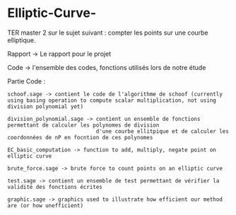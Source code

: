 # Elliptic-Curve-

TER master 2 sur le sujet suivant : compter les points sur une courbe elliptique.

Rapport -> Le rapport pour le projet 

Code -> l'ensemble des codes, fonctions utilisés lors de notre étude

Partie Code : 

    schoof.sage -> contient le code de l'algorithme de schoof (currently using basing operation to compute scalar multiplication, not using division polynomial yet)
    
    division_polynomial.sage -> contient un ensemble de fonctions permettant de calculer les polynomes de division
                                d'une courbe ellitpique et de calculer les coordonnées de nP en focntion de ces polynomes
    
    EC_basic_computation -> function to add, multiply, negate point on elliptic curve
    
    brute_force.sage -> brute force to count points on an elliptic curve
    
    test.sage -> contient un ensemble de test permettant de vérifier la validité des fonctions écrites
    
    graphic.sage -> graphics used to illustrate how efficient our method are (or how unefficient)
